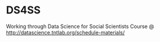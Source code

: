 # DS4SS
Working through Data Science for Social Scientists Course
@ http://datascience.tntlab.org/schedule-materials/